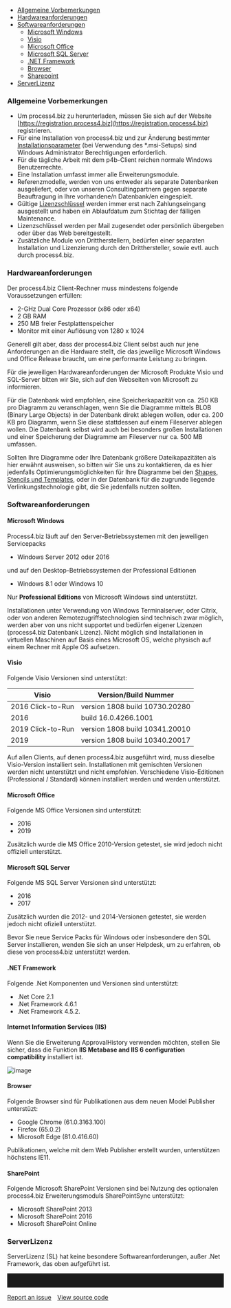 - [Allgemeine Vorbemerkungen](#allgemeine-vorbemerkungen)
- [Hardwareanforderungen](#hardwareanforderungen)
- [Softwareanforderungen](#softwareanforderungen)
  - [Microsoft Windows](#microsoft-windows)   
  - [Visio](#visio)
  - [Microsoft Office](#microsoft-office)
  - [Microsoft SQL Server](#microsoft-sql-server)
  - [.NET Framework](#net-framework)
  - [Browser](#browser)
  - [Sharepoint](#sharepoint)
- [ServerLizenz](#serverlizenz)

### Allgemeine Vorbemerkungen

-   Um process4.biz zu herunterladen, müssen Sie sich auf der Website [https://registration.process4.biz](https://registration.process4.biz) registrieren.
-   Für eine Installation von process4.biz und zur Änderung bestimmter [Installationsparameter](installationsparameter) (bei Verwendung des \*.msi-Setups) sind Windows Administrator Berechtigungen erforderlich.
-   Für die tägliche Arbeit mit dem p4b-Client reichen normale Windows Benutzerrechte.
-   Eine Installation umfasst immer alle Erweiterungsmodule.
-   Referenzmodelle, werden von uns entweder als separate Datenbanken ausgeliefert, oder von unseren Consultingpartnern gegen separate Beauftragung in Ihre vorhandene/n Datenbank/en eingespielt.
-   Gültige [Lizenzschlüssel](lizenzierung) werden immer erst nach Zahlungseingang ausgestellt und haben ein Ablaufdatum zum Stichtag der fälligen Maintenance.
-   Lizenzschlüssel werden per Mail zugesendet oder persönlich übergeben oder über das Web bereitgestellt.
-   Zusätzliche Module von Drittherstellern, bedürfen einer separaten Installation und Lizenzierung durch den Dritthersteller, sowie evtl. auch durch process4.biz.

### Hardwareanforderungen

Der process4.biz Client-Rechner muss mindestens folgende Voraussetzungen erfüllen:

-   2-GHz Dual Core Prozessor (x86 oder x64)
-   2 GB RAM
-   250 MB freier Festplattenspeicher
-   Monitor mit einer Auflösung von 1280 x 1024

<div class="info">
Generell gilt aber, dass der process4.biz Client selbst auch nur jene Anforderungen an die Hardware stellt, die das jeweilige Microsoft Windows und Office Release braucht, um eine performante Leistung zu bringen.  
  </div>

Für die jeweiligen Hardwareanforderungen der Microsoft Produkte Visio und SQL-Server bitten wir Sie, sich auf den Webseiten von Microsoft zu informieren.

Für die Datenbank wird empfohlen, eine Speicherkapazität von ca. 250 KB pro Diagramm zu veranschlagen, wenn Sie die Diagramme mittels BLOB (Binary Large Objects) in der Datenbank direkt ablegen wollen, oder ca. 200 KB pro Diagramm, wenn Sie diese stattdessen auf einem Fileserver ablegen wollen. Die Datenbank selbst wird auch bei besonders großen Installationen und einer Speicherung der Diagramme am Fileserver nur ca. 500 MB umfassen.

Sollten Ihre Diagramme oder Ihre Datenbank größere Dateikapazitäten als hier erwähnt ausweisen, so bitten wir Sie uns zu kontaktieren, da es hier jedenfalls Optimierungsmöglichkeiten für Ihre Diagramme bei den [Shapes, Stencils und Templates](Shapes_Stencils_Templates), oder in der Datenbank für die zugrunde liegende Verlinkungstechnologie gibt, die Sie jedenfalls nutzen sollten.

### Softwareanforderungen
#### Microsoft Windows

Process4.biz läuft auf den Server-Betriebssystemen mit den jeweiligen
Servicepacks

-   Windows Server 2012 oder 2016

und auf den Desktop-Betriebssystemen der Professional Editionen

-   Windows 8.1 oder Windows 10

Nur __Professional Editions__ von Microsoft Windows sind unterstützt.

Installationen unter Verwendung von Windows Terminalserver, oder Citrix, oder von anderen Remotezugriffstechnologien sind technisch zwar möglich, werden aber von uns nicht supportet und bedürfen eigener Lizenzen (process4.biz Datenbank Lizenz). Nicht möglich sind Installationen in virtuellen Maschinen auf Basis eines Microsoft OS, welche physisch auf einem Rechner mit Apple OS aufsetzen.

#### Visio

Folgende Visio Versionen sind unterstützt:

| Visio | Version/Build Nummer |
| ------------- |-------------|
| 2016 Click-to-Run | version 1808 build 10730.20280 |
| 2016 | build 16.0.4266.1001 |
| 2019 Click-to-Run | version 1808 build 10341.20010 |
| 2019 | version 1808 build 10340.20017 |

<div class="info">
Auf allen Clients, auf denen process4.biz ausgeführt wird, muss dieselbe Visio-Version installiert sein. Installationen mit gemischten Versionen werden nicht unterstützt und nicht empfohlen. Verschiedene Visio-Editionen (Professional / Standard) können installiert werden und werden unterstützt.
</div>

#### Microsoft Office

Folgende MS Office Versionen sind unterstützt:
- 2016
- 2019

Zusätzlich wurde die MS Office 2010-Version getestet, sie wird jedoch nicht offiziell unterstützt.

#### Microsoft SQL Server 

Folgende MS SQL Server Versionen sind unterstützt:
 - 2016
 - 2017 

Zusätzlich wurden die 2012- und 2014-Versionen getestet, sie werden jedoch nicht ofiziell unterstützt.

<div class="warning">
Bevor Sie neue Service Packs für Windows oder insbesondere den SQL Server installieren, wenden Sie sich an unser Helpdesk, um zu erfahren, ob diese von process4.biz unterstützt werden.
</div>

#### .NET Framework

Folgende .Net Komponenten und Versionen sind unterstützt:
- .Net Core 2.1
- .Net Framework 4.6.1 
- .Net Framework 4.5.2.

#### Internet Information Services (IIS)

Wenn Sie die Erweiterung ApprovalHistory verwenden möchten, stellen Sie sicher, dass die Funktion __IIS Metabase and IIS 6 configuration compatibility__ installiert ist. 

![image](//images.ctfassets.net/6mz8d8cle1nl/3XT9M0zMT6nR7AulX3plIW/26825a9a028fe9d79f1b62d5feb1137f/image.png)

#### Browser

Folgende Browser sind für Publikationen aus dem neuen Model Publisher unterstüzt: 
- Google Chrome (61.0.3163.100)
- Firefox (65.0.2)
- Microsoft Edge (81.0.416.60)

Publikationen, welche mit dem Web Publisher erstellt wurden, unterstützen höchstens IE11.

#### SharePoint

Folgende Microsoft SharePoint Versionen sind bei Nutzung des optionalen process4.biz Erweiterungsmoduls SharePointSync unterstützt: 
 - Microsoft SharePoint 2013
 - Microsoft SharePoint 2016
 - Microsoft SharePoint Online

### ServerLizenz

ServerLizenz (SL) hat keine besondere Softwareanforderungen, außer .Net Framework, das oben aufgeführt ist.
<hr style="padding-top:2rem" />
<a href="https://github.com/process4/docs/issues" target="_blank" class="bgw btn btn-primary btn-lg shadow-sm">Report an issue</a>
<a href="https://github.com/process4/docs" target="_blank" class="bgw btn btn-primary btn-lg shadow-sm" style="margin-left:10px;">View source code</a>